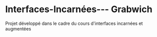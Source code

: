 # Interfaces-Incarnées--- Grabwich

Projet développé dans le cadre du cours d'interfaces incarnées et augmentées
